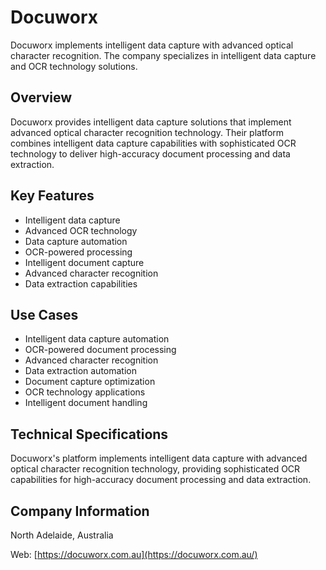 # Docuworx

Docuworx implements intelligent data capture with advanced optical character recognition. The company specializes in intelligent data capture and OCR technology solutions.

## Overview

Docuworx provides intelligent data capture solutions that implement advanced optical character recognition technology. Their platform combines intelligent data capture capabilities with sophisticated OCR technology to deliver high-accuracy document processing and data extraction.

## Key Features

- Intelligent data capture
- Advanced OCR technology
- Data capture automation
- OCR-powered processing
- Intelligent document capture
- Advanced character recognition
- Data extraction capabilities

## Use Cases

- Intelligent data capture automation
- OCR-powered document processing
- Advanced character recognition
- Data extraction automation
- Document capture optimization
- OCR technology applications
- Intelligent document handling

## Technical Specifications

Docuworx's platform implements intelligent data capture with advanced optical character recognition technology, providing sophisticated OCR capabilities for high-accuracy document processing and data extraction.

## Company Information

North Adelaide, Australia

Web: [https://docuworx.com.au](https://docuworx.com.au/) 